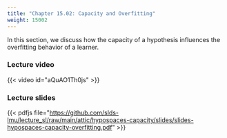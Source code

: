 ```yaml
---
title: "Chapter 15.02: Capacity and Overfitting"
weight: 15002
---
```

In this section, we discuss how the capacity of a hypothesis influences the overfitting behavior of a learner. 

<!--more-->

### Lecture video

{{< video id="aQuAO1Th0js" >}}

### Lecture slides

{{< pdfjs file="https://github.com/slds-lmu/lecture_sl/raw/main/attic/hypospaces-capacity/slides/slides-hypospaces-capacity-overfitting.pdf" >}}
